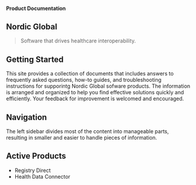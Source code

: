 #### Product Documentation

## Nordic Global

>Software that drives healthcare interoperability.

## Getting Started

This site provides a collection of documents that includes answers to frequently asked questions, how-to guides, and troubleshooting instructions for supporintg Nordic Global sofware products. The information is arranged and organized to help you find effective solutions quickly and efficiently. Your feedback for improvement is welcomed and encouraged.

## Navigation

The left sidebar divides most of the content into manageable parts, resulting in smaller and easier to handle pieces of information.

## Active Products

- Registry Direct
- Health Data Connector
